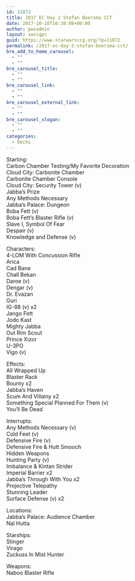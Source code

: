 ```yaml
---
id: 11872
title: 2017 EC Day 2 Stefan Boersma CCT
date: 2017-10-16T16:38:08+00:00
author: pwsadmin
layout: swccgpc
guid: https://www.starwarsccg.org/?p=11872
permalink: /2017-ec-day-2-stefan-boersma-cct/
bre_add_to_home_carousel:
  - ""
  - ""
bre_carousel_title:
  - ""
  - ""
bre_carousel_link:
  - ""
  - ""
bre_carousel_external_link:
  - ""
  - ""
bre_carousel_slogan:
  - ""
  - ""
categories:
  - Decks
---
```

Starting:  
Carbon Chamber Testing/My Favorite Decoration  
Cloud City: Carbonite Chamber  
Carbonite Chamber Console  
Cloud City: Security Tower (v)  
Jabba’s Prize  
Any Methods Necessary  
Jabba’s Palace: Dungeon  
Boba Fett (v)  
Boba Fett’s Blaster Rifle (v)  
Slave I, Symbol Of Fear  
Despair (v)  
Knowledge and Defense (v)

Characters:  
4-LOM With Concussion Rifle  
Arica  
Cad Bane  
Chall Bekan  
Daroe (v)  
Dengar (v)  
Dr. Evazan  
Guri  
IG-88 (v) x2  
Jango Fett  
Jodo Kast  
Mighty Jabba  
Out Rim Scout  
Prince Xizor  
U-3PO  
Vigo (v)

Effects:  
All Wrapped Up  
Blaster Rack  
Bounty x2  
Jabba’s Haven  
Scum And Villainy x2  
Something Special Planned For Them (v)  
You’ll Be Dead

Interrupts:  
Any Methods Necessary (v)  
Cold Feet (v)  
Defensive Fire (v)  
Defensive Fire & Hutt Smooch  
Hidden Weapons  
Hunting Party (v)  
Imbalance & Kintan Strider  
Imperial Barrier x2  
Jabba’s Through With You x2  
Projective Telepathy  
Stunning Leader  
Surface Defense (v) x2

Locations:  
Jabba’s Palace: Audience Chamber  
Nal Hutta

Starships:  
Stinger  
Virago  
Zuckuss In Mist Hunter

Weapons:  
Naboo Blaster Rifle